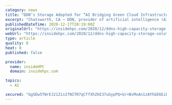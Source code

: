 ```yaml
---
category: news
title: "DDN’s Storage Adopted for “AI Bridging Green Cloud Infrastructure” Supercomputer in Japan"
excerpt: "Chatsworth, CA — DDN, provider of artificial intelligence (AI) and data management software and hardware solutions enabling Intelligent Infrastructure, today announced that its AI-focused storage solution,"
publishedDateTime: 2020-12-17T20:19:00Z
originalUrl: "https://insidehpc.com/2020/12/ddns-high-capacity-storage-solutions-adopted-for-ai-bridging-green-cloud-infrastructure-supercomputer-system-in-japan/"
webUrl: "https://insidehpc.com/2020/12/ddns-high-capacity-storage-solutions-adopted-for-ai-bridging-green-cloud-infrastructure-supercomputer-system-in-japan/"
type: article
quality: 8
heat: 8
published: false

provider:
  name: insideHPC
  domain: insidehpc.com

topics:
  - AI

secured: "GgSDw5TWrEJ21ZisIfNITR7qCffXhZHI37uGypPQ+U/+BvMxAn1zAYhGE6EiDkdFg1jzm5hnvunmgdi7WM2pqxQa9UC+nXc2nyQXnVojnvGxTWwEuUYs9kofwamvED77TzI6ZKX3ogPgmSJkmkBl10JGvjgQcex9MTvTXzdWAz9rN316dm0JPFkaXkD2jORTvOQLUaT9koYdBBtmO5gAPqmr//ESeADK29cSKAXvD0M8xC7EfjE76hasIPYwOBRSLRaYLtaPRmUbp3ZSvCsFl7CnL3Mk9HI2FvrsTFWaG0ZL1hOHLLkrlbFuujMRbV9lj8U8T+zDN/asCRqZxehf7eqsGRd2ioBDZzjr0Ur8LRo=;fZnYTWm3Dtwd2M4fVcgHjA=="
---
```


